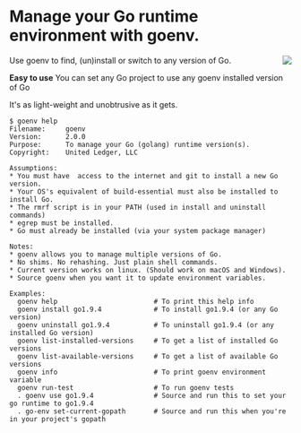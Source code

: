 # Manage your Go runtime environment with goenv.

<img align="right" src="https://github.com/l3x/goenv/blob/master/gopher-world-small.png">

Use goenv to find, (un)install or switch to any version of Go.

**Easy to use** You can set any Go project to use any goenv installed version of Go

It's as light-weight and unobtrusive as it gets.

```
$ goenv help
Filename:     goenv
Version:      2.0.0
Purpose:      To manage your Go (golang) runtime version(s).
Copyright:    United Ledger, LLC

Assumptions: 
* You must have  access to the internet and git to install a new Go version.
* Your OS's equivalent of build-essential must also be installed to install Go.
* The rmrf script is in your PATH (used in install and uninstall commands)
* egrep must be installed.
* Go must already be installed (via your system package manager)

Notes:
* goenv allows you to manage multiple versions of Go.
* No shims. No rehashing. Just plain shell commands.
* Current version works on linux. (Should work on macOS and Windows).
* Source goenv when you want it to update environment variables.

Examples:
  goenv help                        # To print this help info
  goenv install go1.9.4             # To install go1.9.4 (or any Go version)
  goenv uninstall go1.9.4           # To uninstall go1.9.4 (or any installed Go version)
  goenv list-installed-versions     # To get a list of installed Go versions
  goenv list-available-versions     # To get a list of available Go versions
  goenv info                        # To print goenv environment variable
  goenv run-test                    # To run goenv tests
  . goenv use go1.9.4               # Source and run this to set your go runtime to go1.9.4
  . go-env set-current-gopath       # Source and run this when you're in your project's gopath

```
